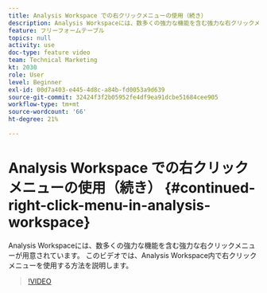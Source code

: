 ```yaml
---
title: Analysis Workspace での右クリックメニューの使用（続き）
description: Analysis Workspaceには、数多くの強力な機能を含む強力な右クリックメニューが用意されています。 このビデオでは、Analysis Workspace内で右クリックメニューを使用する方法を説明します。
feature: フリーフォームテーブル
topics: null
activity: use
doc-type: feature video
team: Technical Marketing
kt: 2030
role: User
level: Beginner
exl-id: 00d7a403-e445-4d8c-a84b-fd0053a9d639
source-git-commit: 32424f3f2b05952fe4df9ea91dcbe51684cee905
workflow-type: tm+mt
source-wordcount: '66'
ht-degree: 21%

---
```


# Analysis Workspace での右クリックメニューの使用（続き） {#continued-right-click-menu-in-analysis-workspace}

Analysis Workspaceには、数多くの強力な機能を含む強力な右クリックメニューが用意されています。 このビデオでは、Analysis Workspace内で右クリックメニューを使用する方法を説明します。

>[!VIDEO](https://video.tv.adobe.com/v/23982/?quality=12)
